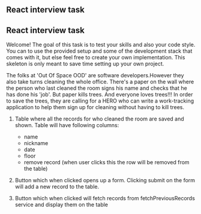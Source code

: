 ## React interview task

## React interview task

Welcome! The goal of this task is to test your skills and also your code style.
You can to use the provided setup and some of the development stack that comes with it,
but else feel free to create your own implementation. This skeleton is only meant to save time setting up your own project.

The folks at 'Out Of Space OOD' are software developers.However they also take turns cleaning the whole office.
There's a paper on the wall where the person who last cleaned the room signs his name and checks that he has done his 'job'.
But paper kills trees. And everyone loves trees!!! In order to save the trees, they are calling for a HERO
who can write a work-tracking application to help them sign up for cleaning without having to kill trees.

1. Table where all the records for who cleaned the room are saved and shown. Table will have following columns:
    * name
    * nickname
    * date
    * floor
    * remove record (when user clicks this the row will be removed from the table)
	
2. Button which when clicked opens up a form. Clicking submit on the form will add a new record to the table.

3. Button which when clicked will fetch records from fetchPreviousRecords service and display them on the table
